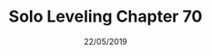 ---
title: "Solo Leveling Chapter 70"
date: 22/05/2019
range: 35
description: "Solo Leveling Chapter 70"
previous: "chapter-69"
next: "chapter-71"
thumbnail: "Solo Leveling"
---